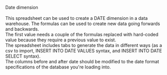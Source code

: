 Date dimension<br>
<br>
This spreadsheet can be used to create a DATE dimension in a data warehouse. The formulas can be used to create new data going forwards and backwards.<br>
The first value needs a couple of the formulas replaced with hard-coded value because they require a previous value to exist.<br>
The spreadsheet includes tabs to generate the data in different ways (as a csv to import, INSERT INTO DATE VALUES syntax, and INSERT INTO DATE SELECT syntax).<br>
The columns before and after date should be modified to the date format specifications of the database you're loading into.<br>
